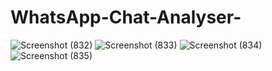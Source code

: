 # WhatsApp-Chat-Analyser-

![Screenshot (832)](https://github.com/VaibhavSingh2004/WhatsApp-Chat-Analyser-/assets/112901539/930f0f40-b8f9-4beb-a340-7b9efdb61520)
![Screenshot (833)](https://github.com/VaibhavSingh2004/WhatsApp-Chat-Analyser-/assets/112901539/138bfce2-9612-4d20-887a-542bdaa9b4c8)
![Screenshot (834)](https://github.com/VaibhavSingh2004/WhatsApp-Chat-Analyser-/assets/112901539/3190b0c5-b54c-46dc-86a5-a393a9459ed0)
![Screenshot (835)](https://github.com/VaibhavSingh2004/WhatsApp-Chat-Analyser-/assets/112901539/ad43c9dc-d0e2-41e1-a137-4af88254f532)
